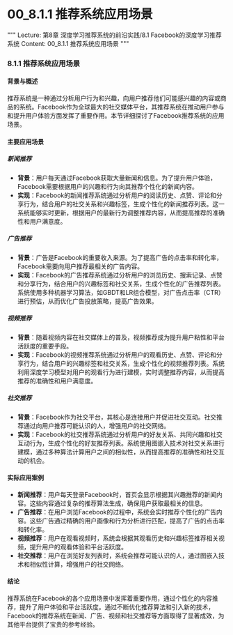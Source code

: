 # 00_8.1.1 推荐系统应用场景

"""
Lecture: 第8章 深度学习推荐系统的前沿实践/8.1 Facebook的深度学习推荐系统
Content: 00_8.1.1 推荐系统应用场景
"""

### 8.1.1 推荐系统应用场景

#### 背景与概述

推荐系统是一种通过分析用户行为和兴趣，向用户推荐他们可能感兴趣的内容或商品的系统。Facebook作为全球最大的社交媒体平台，其推荐系统在推动用户参与和提升用户体验方面发挥了重要作用。本节详细探讨了Facebook推荐系统的应用场景。

#### 主要应用场景

##### 新闻推荐

- **背景**：用户每天通过Facebook获取大量新闻和信息。为了提升用户体验，Facebook需要根据用户的兴趣和行为向其推荐个性化的新闻内容。
- **实现**：Facebook的新闻推荐系统通过分析用户的阅读历史、点赞、评论和分享行为，结合用户的社交关系和兴趣标签，生成个性化的新闻推荐列表。这一系统能够实时更新，根据用户的最新行为调整推荐内容，从而提高推荐的准确性和用户满意度。

##### 广告推荐

- **背景**：广告是Facebook的重要收入来源。为了提高广告的点击率和转化率，Facebook需要向用户推荐最相关的广告内容。
- **实现**：Facebook的广告推荐系统通过分析用户的浏览历史、搜索记录、点赞和分享行为，结合用户的兴趣标签和社交关系，生成个性化的广告推荐列表。系统使用多种机器学习算法，如GBDT和LR组合模型，对广告点击率（CTR）进行预估，从而优化广告投放策略，提高广告效果。

##### 视频推荐

- **背景**：随着视频内容在社交媒体上的普及，视频推荐成为提升用户粘性和平台活跃度的重要手段。
- **实现**：Facebook的视频推荐系统通过分析用户的观看历史、点赞、评论和分享行为，结合用户的兴趣标签和社交关系，生成个性化的视频推荐列表。系统利用深度学习模型对用户的观看行为进行建模，实时调整推荐内容，从而提高推荐的准确性和用户满意度。

##### 社交推荐

- **背景**：Facebook作为社交平台，其核心是连接用户并促进社交互动。社交推荐通过向用户推荐可能认识的人，增强用户的社交网络。
- **实现**：Facebook的社交推荐系统通过分析用户的好友关系、共同兴趣和社交互动行为，生成个性化的好友推荐列表。系统使用图嵌入技术对社交关系进行建模，通过多种算法计算用户之间的相似性，从而提高推荐的准确性和社交互动的机会。

#### 实际应用案例

- **新闻推荐**：用户每天登录Facebook时，首页会显示根据其兴趣推荐的新闻内容。这些内容通过复杂的推荐算法生成，确保用户获取最相关的信息。
- **广告推荐**：在用户浏览Facebook的过程中，系统会实时推荐个性化的广告内容。这些广告通过精确的用户画像和行为分析进行匹配，提高了广告的点击率和转化率。
- **视频推荐**：用户在观看视频时，系统会根据其观看历史和兴趣标签推荐相关视频，提升用户的观看体验和平台活跃度。
- **社交推荐**：用户在浏览好友列表时，系统会推荐可能认识的人，通过图嵌入技术和相似性计算，增强用户的社交网络。

#### 结论

推荐系统在Facebook的各个应用场景中发挥着重要作用，通过个性化的内容推荐，提升了用户体验和平台活跃度。通过不断优化推荐算法和引入新的技术，Facebook的推荐系统在新闻、广告、视频和社交推荐等方面取得了显著成效，为其他平台提供了宝贵的参考经验。